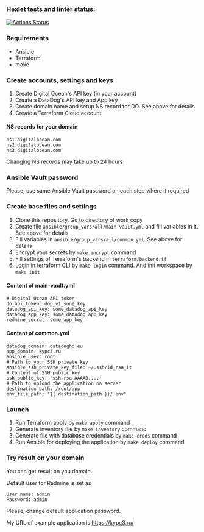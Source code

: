 ### Hexlet tests and linter status:
[![Actions Status](https://github.com/itelmenko/devops-for-programmers-project-77/workflows/hexlet-check/badge.svg)](https://github.com/itelmenko/devops-for-programmers-project-77/actions)



### Requirements

- Ansible
- Terraform
- make



### Create accounts, settings and keys

1. Create Digital Ocean's  API key (in your account)
2. Create a DataDog's API key and App key
3. Create domain name and setup NS record for DO.  See above for details
4. Create a Terraform Cloud account




#### NS records for your domain

```
ns1.digitalocean.com
ns2.digitalocean.com
ns3.digitalocean.com
```

Changing NS records may take up to 24 hours



### Ansible Vault password

Please, use same Ansible Vault password on each step where it required



### Create base files and settings

1. Clone this repository. Go to directory of  work copy
2. Create file `ansible/group_vars/all/main-vault.yml` and fill variables  in it. See above for details
3. Fill variables  in `ansible/group_vars/all/common.yml`. See above for details
4. Encrypt your secrets by `make encrypt` command
5. Fill settings of Terraform's backend in `terraform/backend.tf`
6. Login in terraform CLI by `make login` command. And init workspace by `make init` 



#### Content of main-vault.yml

```
# Digital Ocean API token
do_api_token: dop_v1_sone_key
datadog_api_key: some_datadog_api_key
datadog_app_key: some_datadog_app_key
redmine_secret: some_app_key
```



#### Content of common.yml

```
datadog_domain: datadoghq.eu
app_domain: kypc3.ru
ansible_user: root
# Path to your SSH private key
ansible_ssh_private_key_file: ~/.ssh/id_rsa_it
# Content of SSH public key
ssh_public_key: 'ssh-rsa AAAAB....'
# Path to upload the application on server
destination_path: /root/app
env_file_path: "{{ destination_path }}/.env"
```



### Launch

1. Run Terraform apply by `make apply` command
2. Generate inventory file by `make inventory` command
3. Generate file with database credentials by `make creds` command
4. Run Ansible for deploying the application by `make deploy` command



### Try result on your domain

You can get result on you domain. 

Default user for Redmine is set as

```
User name: admin
Password: admin
```

Please, change default application password.



My URL of example application is https://kypc3.ru/

